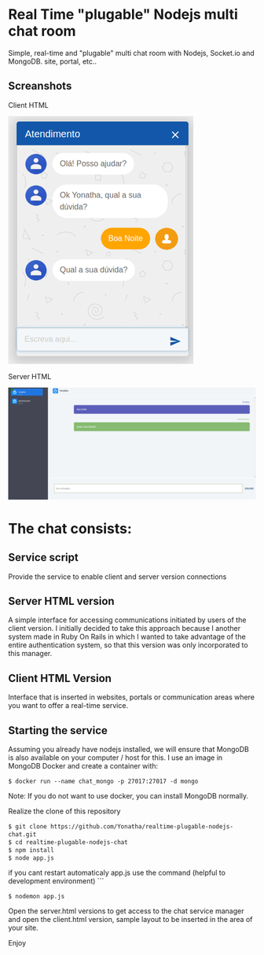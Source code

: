 # Real Time "plugable" Nodejs multi chat room


Simple, real-time and "plugable" multi chat room with Nodejs, Socket.io and MongoDB.
site, portal, etc..

## Screanshots

Client HTML

![alt Client](https://github.com/Yonatha/realtime-plugable-nodejs-chat/blob/master/screanshot01.png)

Server HTML

![alt Server](https://github.com/Yonatha/realtime-plugable-nodejs-chat/blob/master/screanshot02.png)

# The chat consists:  

## Service script 
Provide the service to enable client and server version connections

## Server HTML version 
A simple interface for accessing communications initiated by users of the client version. I initially decided to take this approach because I another system made in Ruby On Rails in which I wanted to take advantage of the entire authentication system, so that this version was only incorporated to this manager.

## Client HTML Version 
Interface that is inserted in websites, portals or communication areas where you want to offer a real-time service.

## Starting the service 
Assuming you already have nodejs installed, we will ensure that MongoDB is also available on your computer / host for this. I use an image in MongoDB Docker and create a container with:

```console
$ docker run --name chat_mongo -p 27017:27017 -d mongo
```

Note: If you do not want to use docker, you can install MongoDB normally.

Realize the clone of this repository

```console
$ git clone https://github.com/Yonatha/realtime-plugable-nodejs-chat.git
$ cd realtime-plugable-nodejs-chat
$ npm install
$ node app.js 
```

if you cant restart automaticaly app.js use the command (helpful to development environment) ```
```console
$ nodemon app.js
```

Open the server.html versions to get access to the chat service manager and open the client.html version, sample layout to be
inserted in the area of ​​your site.

Enjoy
